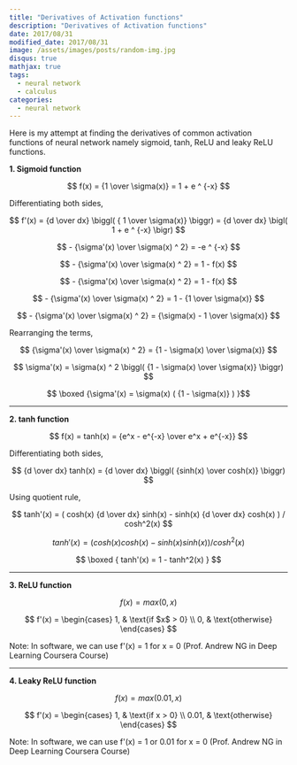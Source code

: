 ```yaml
---
title: "Derivatives of Activation functions"
description: "Derivatives of Activation functions"
date: 2017/08/31
modified_date: 2017/08/31
image: /assets/images/posts/random-img.jpg
disqus: true
mathjax: true
tags:
  - neural network
  - calculus
categories:
  - neural network
---
```


Here is my attempt at finding the derivatives of common activation functions of neural network namely sigmoid, tanh, ReLU and leaky ReLU functions.

**1. Sigmoid function**

$$ f(x) = {1 \over \sigma(x)} = 1 + e ^ {-x} $$

Differentiating both sides,

$$ f'(x) = {d \over dx} \biggl( { 1 \over \sigma(x)} \biggr) = {d \over dx} \bigl( 1 + e ^ {-x} \bigr) $$

$$ - {\sigma'(x) \over \sigma(x) ^ 2} = -e ^ {-x} $$

$$ - {\sigma'(x) \over \sigma(x) ^ 2} = 1 - f(x) $$

$$ - {\sigma'(x) \over \sigma(x) ^ 2} = 1 - f(x) $$

$$ - {\sigma'(x) \over \sigma(x) ^ 2} = 1 - {1 \over \sigma(x)} $$

$$ - {\sigma'(x) \over \sigma(x) ^ 2} = {\sigma(x) - 1 \over \sigma(x)} $$

Rearranging the terms,

$$ {\sigma'(x) \over \sigma(x) ^ 2} = {1 - \sigma(x) \over \sigma(x)} $$

$$ \sigma'(x) = \sigma(x) ^ 2 \biggl( {1 - \sigma(x) \over \sigma(x)} \biggr) $$

$$ \boxed {\sigma'(x) = \sigma(x) ( {1 - \sigma(x)} ) }$$

---

**2. tanh function**

$$ f(x) = tanh(x) = {e^x - e^{-x} \over e^x + e^{-x}} $$

Differentiating both sides,

$$ {d \over dx} tanh(x) = {d \over dx} \biggl( {sinh(x) \over cosh(x)} \biggr) $$

Using quotient rule, 

$$ tanh'(x) = ( cosh(x) {d \over dx} sinh(x) - sinh(x) {d \over dx} cosh(x) )  /  cosh^2(x) $$

$$ tanh'(x) = ( cosh(x)cosh(x) - sinh(x)sinh(x) ) / cosh^2(x) $$

$$ \boxed { tanh'(x) = 1 - tanh^2(x) } $$

---

**3. ReLU function**

$$ f(x) = max(0, x) $$

$$ f'(x) = 
\begin{cases}
1, & \text{if $x$ > 0} \\
0, & \text{otherwise}
\end{cases} $$

Note: In software, we can use f'(x) = 1 for x = 0 (Prof. Andrew NG in Deep Learning Coursera Course)

---

**4. Leaky ReLU function**

$$ f(x) = max(0.01, x) $$

$$ f'(x) =
\begin{cases}
1, & \text{if x > 0} \\
0.01, & \text{otherwise}
\end{cases} $$

Note: In software, we can use f'(x) = 1 or 0.01 for x = 0 (Prof. Andrew NG in Deep Learning Coursera Course)
